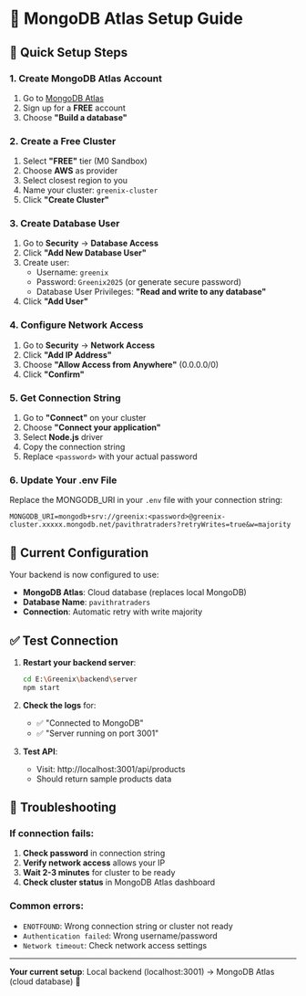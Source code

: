 # 🍃 MongoDB Atlas Setup Guide

## 🎯 Quick Setup Steps

### 1. Create MongoDB Atlas Account
1. Go to [MongoDB Atlas](https://www.mongodb.com/atlas)
2. Sign up for a **FREE** account
3. Choose **"Build a database"**

### 2. Create a Free Cluster
1. Select **"FREE"** tier (M0 Sandbox)
2. Choose **AWS** as provider
3. Select closest region to you
4. Name your cluster: `greenix-cluster`
5. Click **"Create Cluster"**

### 3. Create Database User
1. Go to **Security** → **Database Access**
2. Click **"Add New Database User"**
3. Create user:
   - Username: `greenix`
   - Password: `Greenix2025` (or generate secure password)
   - Database User Privileges: **"Read and write to any database"**
4. Click **"Add User"**

### 4. Configure Network Access
1. Go to **Security** → **Network Access**
2. Click **"Add IP Address"**
3. Choose **"Allow Access from Anywhere"** (0.0.0.0/0)
4. Click **"Confirm"**

### 5. Get Connection String
1. Go to **"Connect"** on your cluster
2. Choose **"Connect your application"**
3. Select **Node.js** driver
4. Copy the connection string
5. Replace `<password>` with your actual password

### 6. Update Your .env File
Replace the MONGODB_URI in your `.env` file with your connection string:

```env
MONGODB_URI=mongodb+srv://greenix:<password>@greenix-cluster.xxxxx.mongodb.net/pavithratraders?retryWrites=true&w=majority
```

## 🔧 Current Configuration

Your backend is now configured to use:
- **MongoDB Atlas**: Cloud database (replaces local MongoDB)
- **Database Name**: `pavithratraders`
- **Connection**: Automatic retry with write majority

## ✅ Test Connection

1. **Restart your backend server**:
   ```bash
   cd E:\Greenix\backend\server
   npm start
   ```

2. **Check the logs** for:
   - ✅ "Connected to MongoDB"
   - ✅ "Server running on port 3001"

3. **Test API**:
   - Visit: http://localhost:3001/api/products
   - Should return sample products data

## 🚨 Troubleshooting

### If connection fails:
1. **Check password** in connection string
2. **Verify network access** allows your IP
3. **Wait 2-3 minutes** for cluster to be ready
4. **Check cluster status** in MongoDB Atlas dashboard

### Common errors:
- `ENOTFOUND`: Wrong connection string or cluster not ready
- `Authentication failed`: Wrong username/password
- `Network timeout`: Check network access settings

---

**Your current setup**: Local backend (localhost:3001) → MongoDB Atlas (cloud database) 🚀